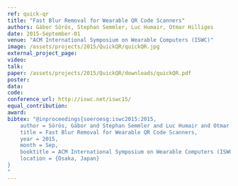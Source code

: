 ```yaml
---
ref: quick-qr
title: "Fast Blur Removal for Wearable QR Code Scanners"
authors: Gábor Sörös, Stephan Semmler, Luc Humair, Otmar Hilliges
date: 2015-September-01
venue: "ACM International Symposium on Wearable Computers (ISWC)"
image: /assets/projects/2015/QuickQR/quickQR.jpg
external_project_page: 
video: 
talk: 
paper: /assets/projects/2015/QuickQR/downloads/quickQR.pdf
poster: 
data: 
code: 
conference_url: http://iswc.net/iswc15/
equal_contribution: 
award: 
bibtex: "@inproceedings{soeroesg:iswc2015:2015,
    author = Sörös, Gábor and Stephan Semmler and Luc Humair and Otmar Hilliges,
    title = Fast Blur Removal for Wearable QR Code Scanners,
    year = 2015,
    month = Sep,
    booktitle = ACM International Symposium on Wearable Computers (ISWC),
    location = {Osaka, Japan}
}
"
---
```

